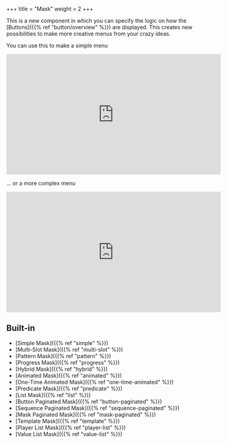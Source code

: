 +++
title = "Mask"
weight = 2
+++

This is a new component in which you can specify the logic on how the [Buttons]({{% ref "button/overview" %}}) are displayed. This creates new possibilities to make more creative menus from your crazy ideas.

You can use this to make a simple menu

<iframe width="560" height="315" src="https://www.youtube.com/embed/sJhsBfklfOE" title="YouTube video player" frameborder="0" allow="accelerometer; autoplay; clipboard-write; encrypted-media; gyroscope; picture-in-picture; web-share" allowfullscreen></iframe>

... or a more complex menu

<iframe width="560" height="315" src="https://www.youtube.com/embed/g6r73BCpMU4" title="YouTube video player" frameborder="0" allow="accelerometer; autoplay; clipboard-write; encrypted-media; gyroscope; picture-in-picture; web-share" allowfullscreen></iframe>

## Built-in

* [Simple Mask]({{% ref "simple" %}})
* [Multi-Slot Mask]({{% ref "multi-slot" %}})
* [Pattern Mask]({{% ref "pattern" %}})
* [Progress Mask]({{% ref "progress" %}})
* [Hybrid Mask]({{% ref "hybrid" %}})
* [Animated Mask]({{% ref "animated" %}})
* [One-Time Animated Mask]({{% ref "one-time-animated" %}})
* [Predicate Mask]({{% ref "predicate" %}})
* [List Mask]({{% ref "list" %}})
* [Button Paginated Mask]({{% ref "button-paginated" %}})
* [Sequence Paginated Mask]({{% ref "sequence-paginated" %}})
* [Mask Paginated Mask]({{% ref "mask-paginated" %}})
* [Template Mask]({{% ref "template" %}})
* [Player List Mask]({{% ref "player-list" %}})
* [Value List Mask]({{% ref "value-list" %}})
